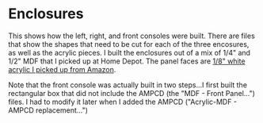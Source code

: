 # Enclosures

This shows how the left, right, and front consoles were built.  There are files that show the shapes that need to be
cut for each of the three encosures, as well as the acrylic pieces.  I built the enclosures out of a mix of 1/4"
and 1/2" MDF that I picked up at Home Depot.  The panel faces are [1/8" white acrylic I picked up from
Amazon](https://www.amazon.com/gp/product/B06XNXHZZH/ref=ppx_yo_dt_b_search_asin_title?ie=UTF8&psc=1).

Note that the front console was actually built in two steps...I first built the rectangular box that did
not include the AMPCD (the "MDF - Front Panel...") files.  I had to modify it later when I added the AMPCD
("Acrylic-MDF - AMPCD replacement...")
